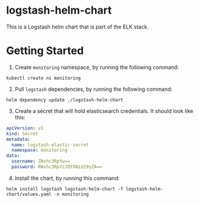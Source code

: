 # logstash-helm-chart
This is a Logstash helm chart that is part of the ELK stack.
# Getting Started
1. Create `monitoring` namespace, by running the following command:
```shell
kubectl create ns monitoring
```
2. Pull `logstash` dependencies, by running the following command:
```shell
helm dependency update ./logstash-helm-chart
```
3. Create a secret that will hold elasticsearch credentials. It should look like this:
```yaml
apiVersion: v1
kind: Secret
metadata:
  name: logstash-elastic-secret
  namespace: monitoring
data:
  username: ZWxhc3RpYw==
  password: RWxhc3RpYzJQYXNzd29yZA==
```
4. Install the chart, by running this command:
```shell
helm install logstash logstash-helm-chart -f logstash-helm-chart/values.yaml -n monitoring
```
